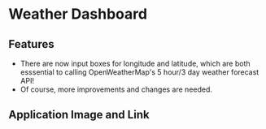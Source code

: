 # Weather Dashboard

## Features 
* There are now input boxes for longitude and latitude, which are both esssential to calling OpenWeatherMap's 5 hour/3 day weather forecast API!
* Of course, more improvements and changes are needed. 

## Application Image and Link